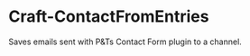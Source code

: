 Craft-ContactFromEntries
========================

Saves emails sent with P&amp;Ts Contact Form plugin to a channel.
